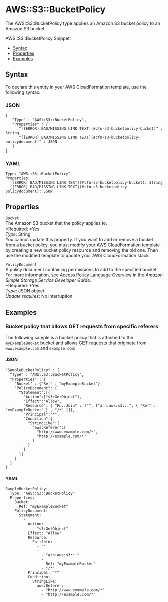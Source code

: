 # AWS::S3::BucketPolicy<a name="aws-properties-s3-policy"></a>

The AWS::S3::BucketPolicy type applies an Amazon S3 bucket policy to an Amazon S3 bucket\.

AWS::S3::BucketPolicy Snippet: 


+ [Syntax](#aws-resource-s3-bucketpolicy-syntax)
+ [Properties](#w3ab2c21c10d963c11)
+ [Examples](#w3ab2c21c10d963c13)

## Syntax<a name="aws-resource-s3-bucketpolicy-syntax"></a>

To declare this entity in your AWS CloudFormation template, use the following syntax:

### JSON<a name="aws-resource-s3-bucketpolicy-syntax.json"></a>

```
{
   "Type" : "AWS::S3::BucketPolicy",
   "Properties" : {
      "[[ERROR] BAD/MISSING LINK TEXT](#cfn-s3-bucketpolicy-bucket)" : String,
      "[[ERROR] BAD/MISSING LINK TEXT](#cfn-s3-bucketpolicy-policydocument)" : JSON
   }
}
```

### YAML<a name="aws-resource-s3-bucketpolicy-syntax.yaml"></a>

```
Type: "AWS::S3::BucketPolicy"
Properties: 
  [[ERROR] BAD/MISSING LINK TEXT](#cfn-s3-bucketpolicy-bucket): String
  [[ERROR] BAD/MISSING LINK TEXT](#cfn-s3-bucketpolicy-policydocument): JSON
```

## Properties<a name="w3ab2c21c10d963c11"></a>

`Bucket`  
The Amazon S3 bucket that the policy applies to\.  
*Required: *Yes  
*Type*: String  
You cannot update this property\. If you want to add or remove a bucket from a bucket policy, you must modify your AWS CloudFormation template by creating a new bucket policy resource and removing the old one\. Then use the modified template to update your AWS CloudFormation stack\.

`PolicyDocument`  
A policy document containing permissions to add to the specified bucket\. For more information, see [Access Policy Language Overview](http://docs.aws.amazon.com/AmazonS3/latest/dev/access-policy-language-overview.html) in the *Amazon Simple Storage Service Developer Guide*\.  
*Required: *Yes  
*Type*: JSON object  
*Update requires*: No interruption

## Examples<a name="w3ab2c21c10d963c13"></a>

### Bucket policy that allows GET requests from specific referers<a name="w3ab2c21c10d963c13b2"></a>

The following sample is a bucket policy that is attached to the `myExampleBucket` bucket and allows GET requests that originate from `www.example.com` and `example.com`:

#### JSON<a name="aws-resource-s3-bucketpolicy-example.json"></a>

```
"SampleBucketPolicy" : {
  "Type" : "AWS::S3::BucketPolicy",
  "Properties" : {
    "Bucket" : {"Ref" : "myExampleBucket"},
    "PolicyDocument": {
      "Statement":[{
	    "Action":["s3:GetObject"],
	    "Effect":"Allow",
	    "Resource": { "Fn::Join" : ["", ["arn:aws:s3:::", { "Ref" : "myExampleBucket" } , "/*" ]]},
	    "Principal":"*",
        "Condition":{
          "StringLike":{
            "aws:Referer":[
              "http://www.example.com/*",
              "http://example.com/*"
            ]
          }
        }
      }]
    }
  }
}
```

#### YAML<a name="aws-resource-s3-bucketpolicy-example.yaml"></a>

```
SampleBucketPolicy: 
  Type: "AWS::S3::BucketPolicy"
  Properties: 
    Bucket: 
      Ref: "myExampleBucket"
    PolicyDocument: 
      Statement: 
        - 
          Action: 
            - "s3:GetObject"
          Effect: "Allow"
          Resource: 
            Fn::Join: 
              - ""
              - 
                - "arn:aws:s3:::"
                - 
                  Ref: "myExampleBucket"
                - "/*"
          Principal: "*"
          Condition: 
            StringLike: 
              aws:Referer: 
                - "http://www.example.com/*"
                - "http://example.com/*"
```